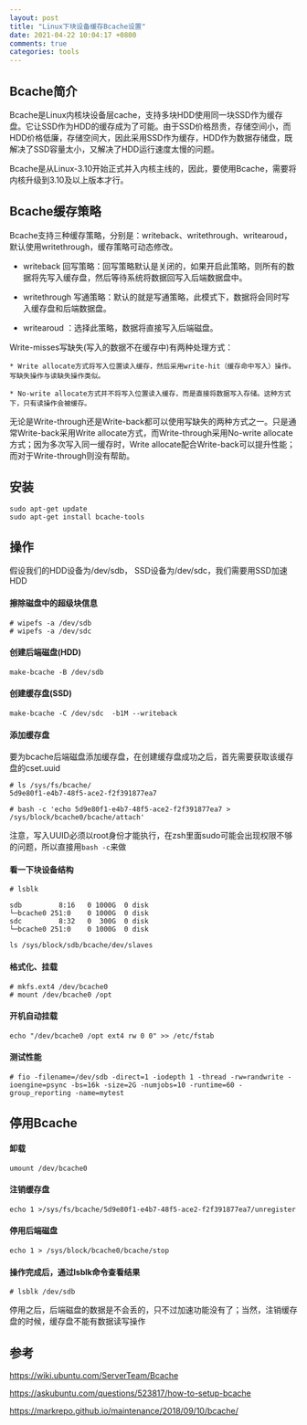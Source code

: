 ```yaml
---
layout: post
title: "Linux下块设备缓存Bcache设置"
date: 2021-04-22 10:04:17 +0800
comments: true
categories: tools
---
```


## Bcache简介

Bcache是Linux内核块设备层cache，支持多块HDD使用同一块SSD作为缓存盘。它让SSD作为HDD的缓存成为了可能。由于SSD价格昂贵，存储空间小，而HDD价格低廉，存储空间大，因此采用SSD作为缓存，HDD作为数据存储盘，既解决了SSD容量太小，又解决了HDD运行速度太慢的问题。

Bcache是从Linux-3.10开始正式并入内核主线的，因此，要使用Bcache，需要将内核升级到3.10及以上版本才行。

<!-- more -->


## Bcache缓存策略

Bcache支持三种缓存策略，分别是：writeback、writethrough、writearoud，默认使用writethrough，缓存策略可动态修改。

* writeback 回写策略：回写策略默认是关闭的，如果开启此策略，则所有的数据将先写入缓存盘，然后等待系统将数据回写入后端数据盘中。

* writethrough 写通策略：默认的就是写通策略，此模式下，数据将会同时写入缓存盘和后端数据盘。

* writearoud ：选择此策略，数据将直接写入后端磁盘。


Write-misses写缺失(写入的数据不在缓存中)有两种处理方式：

    * Write allocate方式将写入位置读入缓存，然后采用write-hit（缓存命中写入）操作。写缺失操作与读缺失操作类似。

    * No-write allocate方式并不将写入位置读入缓存，而是直接将数据写入存储。这种方式下，只有读操作会被缓存。

无论是Write-through还是Write-back都可以使用写缺失的两种方式之一。只是通常Write-back采用Write allocate方式，而Write-through采用No-write allocate方式；因为多次写入同一缓存时，Write allocate配合Write-back可以提升性能；而对于Write-through则没有帮助。

## 安装

```
sudo apt-get update
sudo apt-get install bcache-tools
```

## 操作

假设我们的HDD设备为/dev/sdb， SSD设备为/dev/sdc，我们需要用SSD加速HDD

#### 擦除磁盘中的超级块信息

```
# wipefs -a /dev/sdb
# wipefs -a /dev/sdc
```

#### 创建后端磁盘(HDD)

```
make-bcache -B /dev/sdb
```

#### 创建缓存盘(SSD)

```
make-bcache -C /dev/sdc  -b1M --writeback
```

#### 添加缓存盘

要为bcache后端磁盘添加缓存盘，在创建缓存盘成功之后，首先需要获取该缓存盘的cset.uuid

```
# ls /sys/fs/bcache/
5d9e80f1-e4b7-48f5-ace2-f2f391877ea7

# bash -c 'echo 5d9e80f1-e4b7-48f5-ace2-f2f391877ea7 > /sys/block/bcache0/bcache/attach'
```

注意，写入UUID必须以root身份才能执行，在zsh里面sudo可能会出现权限不够的问题，所以直接用`bash -c`来做

#### 看一下块设备结构

```
# lsblk

sdb         8:16   0 1000G  0 disk
└─bcache0 251:0    0 1000G  0 disk
sdc         8:32   0  300G  0 disk
└─bcache0 251:0    0 1000G  0 disk

ls /sys/block/sdb/bcache/dev/slaves
```

#### 格式化、挂载

```
# mkfs.ext4 /dev/bcache0
# mount /dev/bcache0 /opt
```

#### 开机自动挂载

```
echo "/dev/bcache0 /opt ext4 rw 0 0" >> /etc/fstab
```

#### 测试性能

```
# fio -filename=/dev/sdb -direct=1 -iodepth 1 -thread -rw=randwrite -ioengine=psync -bs=16k -size=2G -numjobs=10 -runtime=60 -group_reporting -name=mytest
```

## 停用Bcache

#### 卸载

```
umount /dev/bcache0
```

#### 注销缓存盘

```
echo 1 >/sys/fs/bcache/5d9e80f1-e4b7-48f5-ace2-f2f391877ea7/unregister
```

#### 停用后端磁盘

```
echo 1 > /sys/block/bcache0/bcache/stop
```

#### 操作完成后，通过lsblk命令查看结果

```
# lsblk /dev/sdb
```

停用之后，后端磁盘的数据是不会丢的，只不过加速功能没有了；当然，注销缓存盘的时候，缓存盘不能有数据读写操作

## 参考

https://wiki.ubuntu.com/ServerTeam/Bcache

https://askubuntu.com/questions/523817/how-to-setup-bcache

https://markrepo.github.io/maintenance/2018/09/10/bcache/

